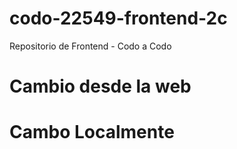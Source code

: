 # codo-22549-frontend-2c
Repositorio de  Frontend - Codo a Codo
# Cambio desde la web
# Cambo Localmente
